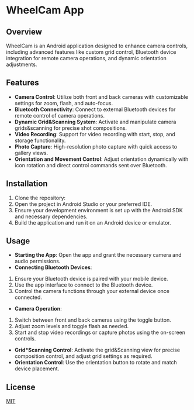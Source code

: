 # WheelCam App

## Overview

WheelCam is an Android application designed to enhance camera controls, including advanced features like custom grid control, Bluetooth device integration for remote camera operations, and dynamic orientation adjustments.

## Features

- **Camera Control**: Utilize both front and back cameras with customizable settings for zoom, flash, and auto-focus.
- **Bluetooth Connectivity**: Connect to external Bluetooth devices for remote control of camera operations.
- **Dynamic Grid&Scanning System**: Activate and manipulate camera grids&scanning for precise shot compositions.
- **Video Recording**: Support for video recording with start, stop, and storage functionality.
- **Photo Capture**: High-resolution photo capture with quick access to gallery views.
- **Orientation and Movement Control**: Adjust orientation dynamically with icon rotation and direct control commands sent over Bluetooth.

## Installation

1. Clone the repository:
2. Open the project in Android Studio or your preferred IDE.
3. Ensure your development environment is set up with the Android SDK and necessary dependencies.
4. Build the application and run it on an Android device or emulator.

## Usage

- **Starting the App**: Open the app and grant the necessary camera and audio permissions.
- **Connecting Bluetooth Devices**:
1. Ensure your Bluetooth device is paired with your mobile device.
2. Use the app interface to connect to the Bluetooth device.
3. Control the camera functions through your external device once connected.
- **Camera Operation**:
1. Switch between front and back cameras using the toggle button.
2. Adjust zoom levels and toggle flash as needed.
3. Start and stop video recordings or capture photos using the on-screen controls.
- **Grid*Scanning Control**: Activate the grid&Scanning view for precise composition control, and adjust grid settings as required.
- **Orientation Control**: Use the orientation button to rotate and match device placement.

## License

[MIT](https://choosealicense.com/licenses/mit/)

